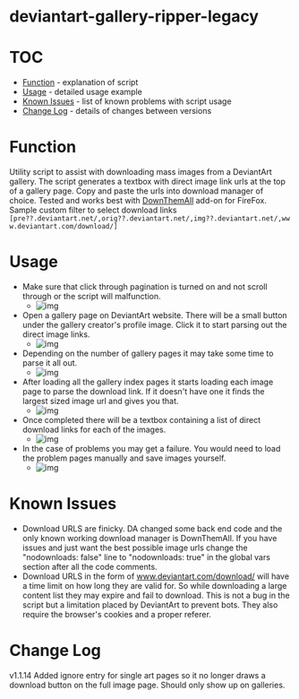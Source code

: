# deviantart-gallery-ripper-legacy

# TOC 
* [Function](#function) - explanation of script
* [Usage](#usage) - detailed usage example
* [Known Issues](#known-issues) - list of known problems with script usage
* [Change Log](#change-log) - details of changes between versions

# Function
Utility script to assist with downloading mass images from a DeviantArt gallery.
The script generates a textbox with direct image link urls at the top of a gallery page. Copy and paste the urls into download manager of choice. Tested and works best with [DownThemAll](https://addons.mozilla.org/en-US/firefox/addon/downthemall/) add-on for FireFox. Sample custom filter to select download links `[pre??.deviantart.net/,orig??.deviantart.net/,img??.deviantart.net/,www.deviantart.com/download/]`

# Usage
* Make sure that click through pagination is turned on and not scroll through or the script will malfunction.
  * ![img](http://i.imgur.com/RLxi4dY.png)
* Open a gallery page on DeviantArt website. There will be a small button under the gallery creator's profile image. Click it to start parsing out the direct image links. 
  * ![img](http://i.imgur.com/AmVwAah.png)
* Depending on the number of gallery pages it may take some time to parse it all out.
  * ![img](http://i.imgur.com/aQ9pX0j.png)
* After loading all the gallery index pages it starts loading each image page to parse the download link. If it doesn't have one it finds the largest sized image url and gives you that.
  * ![img](http://i.imgur.com/QEepmFC.png)
* Once completed there will be a textbox containing a list of direct download links for each of the images.
  * ![img](http://i.imgur.com/dWar0Ny.png)
* In the case of problems you may get a failure. You would need to load the problem pages manually and save images yourself.
  * ![img](http://i.imgur.com/SYjmD5S.png)

# Known Issues
* Download URLS are finicky. DA changed some back end code and the only known working download manager is DownThemAll. If you have issues and just want the best possible image urls change the "nodownloads: false" line to "nodownloads: true" in the global vars section after all the code comments.
* Download URLS in the form of www.deviantart.com/download/ will have a time limit on how long they are valid for. So while downloading a large content list they may expire and fail to download. This is not a bug in the script but a limitation placed by DeviantArt to prevent bots.  They also require the browser's cookies and a proper referer.

# Change Log
v1.1.14 Added ignore entry for single art pages so it no longer draws a download button on the full image page. Should only show up on galleries.
